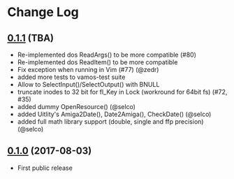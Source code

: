 # Change Log

## [0.1.1][2] (TBA)

* Re-implemented dos ReadArgs() to be more compatible (#80)
* Re-implemented dos ReadItem() to be more compatible
* Fix exception when running in Vim (#77) (@zedr)
* added more tests to vamos-test suite
* Allow to SelectInput()/SelectOutput() with BNULL
* truncate inodes to 32 bit for fl_Key in Lock (workround for 64bit fs) (#72, #35)
* added dummy OpenResource() (@selco)
* added Uitlity's Amiga2Date(), Date2Amiga(), CheckDate() (@selco)
* added full math library support (double, single and ffp precision) (@selco)


## [0.1.0][1] (2017-08-03)

* First public release


[1]: https://github.com/cnvogelg/amitools/tree/v0.1.1
[2]: https://github.com/cnvogelg/amitools/tree/v0.1.0
